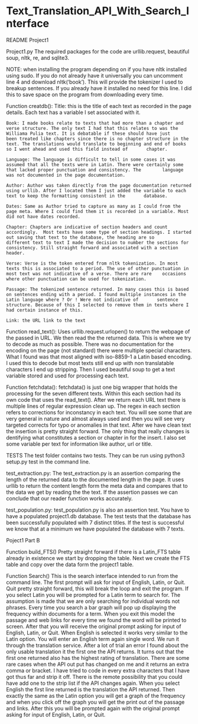 # Text_Translation_API_With_Search_Interface
README Project1

Project1.py
The required packages for the code are urllib.request, beautiful soup, nltk, re, and sqlite3.

NOTE: when installing the program depending on if you have nltk installed using sudo. If you do not already have it universally you can uncomment line 4 and download nltk(‘book’). This will provide the  tokenizer I used to breakup sentences. If you already have it installed no need for this line. I did this to save space on the program from downloading every time. 

Function creatdb():
	Title: this is the title of each text as recorded in the page details. Each text has a variable I set
	associated with it.

	Book: I made books relate to texts that had more than a chapter and verse structure. The only text I had that this relates to was the Williama Pulia text. It is debatable if these should have just 		been treated like chapters since there is no chapter structure in the text. The translations would translate to beginning and end of books so I went ahead and used this field instead of 		chapter.       

	Language: The language is difficult to tell in some cases it was assumed that all the texts were in Latin. There were certainly some that lacked proper punctuation and consistency. The 		language was not documented in the page documentation. 

	Author: Author was taken directly from the page documentation returned using urllib. After I located them I just added the variable to each text to keep the formatting consistent in the 		database.  

	Dates: Same as Author tried to capture as many as I could from the page meta. Where I could find them it is recorded in a variable. Most did not have dates recorded. 

	Chapter: Chapters are indicative of section headers and count accordingly.  Most texts have some type of section headings. I started out saving that text to the database, the heading are so 		different text to text I made the decision to number the sections for consistency. Still straight forward and associated with a section header. 

	Verse: Verse is the token entered from nltk tokenization. In most texts this is associated to a period. The use of other punctuation in  most text was not indicative of a verse. There are rare 	occasions where other punctuation can be used for tokenization.     

	Passage: The tokenized sentence returned. In many cases this is based on sentences ending with a period. I found multiple instances in the Latin language where ? Or ! Were not indicative of 		sentence structure. Because of this I selected to remove them in texts where I had certain instance of this.

	Link: the URL link to the text




Function read_text():
	Uses urllib.request.urlopen() to return the webpage of the passed in URL. We then read the the 	returned data. This is where we try to decode as much as possible. There was no documentation 	for 		the encoding on the page (not standard) there were multiple special characters. What I found was that most aligned with iso-8859-1 a Latin based encoding. I used this to decode  but most texts 	still end up with non translatable characters I end up stripping. Then I used beautiful soup to get a text variable stored and used for processing each text. 

Function fetchdata():
	 fetchdata() is just one big wrapper that holds the processing for the seven different texts. Within this each section had its own code that uses the read_text(). After we return each URL text 		there is multiple lines of regular expression clean up. The regex in each section refers to corrections for inconstancy in each text. You will see some that are very general in nature and almost 		always used and then you will see very targeted corrects for typo or anomalies in that text. After we have clean text the insertion is pretty straight forward. The only thing that really changes 		is dentifying what constitutes a section or chapter in for the insert. I also set some variable per text for information like author, url or title.


TESTS
The test folder contains two tests. They can be run using python3 setup.py test in the command line.

test_extraction.py:
	The test_extraction.py is an assertion comparing the length of the returned data to the documented length in the page. It uses urllib to return the content length form the meta data and 		compares that to the data we get by reading the the text. If the assertion passes we can conclude that our reader function works accurately.

test_population.py:
	test_population.py is also an assertion test. You have to have a populated project1.db database. The test tests that the database has been successfully populated with 7 distinct titles. If the 	test is successful we know that at a minimum we have populated the database with 7 texts.



Poject1 Part B

Function build_FTS()
	Pretty straight forward if there is a Latin_FTS table already in existence we start by dropping the table. Next we create the FTS table and copy over the data form the project1 table.

Function Search()
	This is the search interface intended to run from the command line.  The first prompt will ask for input of English, Latin, or Quit. Quit pretty straight forward, this will break the loop and exit 		the program. If you select Latin you will be prompted for a Latin term to search for. The assumption is made that we are only searching for individual words not phrases. Every time you search a 		bar graph will pop up displaying the frequency within documents for a term. When you exit this model the passage and web links for every time we found the word will be printed to screen. After 		that you will receive the original prompt asking for input of English, Latin, or Quit. When English is selected it works very similar to the Latin option. You will enter an English term again 	single word. We run it through the translation service. After a lot of trial an error I found about the only usable translation it the first one the API returns. It turns out that the first one 		returned also has the highest rating of translation.   There are some rare cases when the API out put has changed on me and it returns an extra comma  or bracket. I have tried to code in every 		extra characters that I have got thus far and strip it off. There is the remote possibility that you could have add one to the strip list if the API changes again. When you select English the 	first line returned is the translation the API returned. Then exactly the same as the Latin option you will get a graph of the frequency and when you click off the graph you will get the print out 		of the passage and links. After this you will be prompted again with the original prompt asking for input of English, Latin, or Quit.   






 
         
